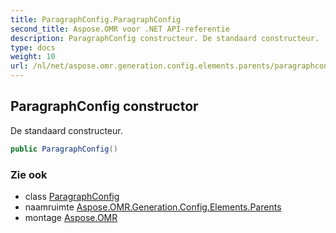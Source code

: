 ```yaml
---
title: ParagraphConfig.ParagraphConfig
second_title: Aspose.OMR voor .NET API-referentie
description: ParagraphConfig constructeur. De standaard constructeur.
type: docs
weight: 10
url: /nl/net/aspose.omr.generation.config.elements.parents/paragraphconfig/paragraphconfig/
---
```

## ParagraphConfig constructor

De standaard constructeur.

```csharp
public ParagraphConfig()
```

### Zie ook

* class [ParagraphConfig](../)
* naamruimte [Aspose.OMR.Generation.Config.Elements.Parents](../../paragraphconfig/)
* montage [Aspose.OMR](../../../)


